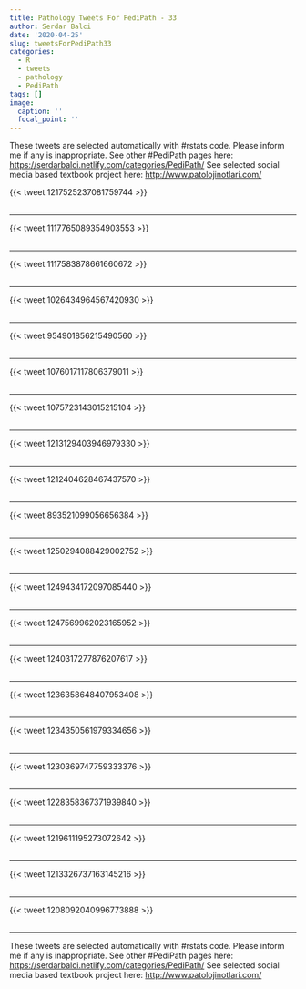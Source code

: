 ```yaml
---
title: Pathology Tweets For PediPath - 33
author: Serdar Balci
date: '2020-04-25'
slug: tweetsForPediPath33
categories:
  - R
  - tweets
  - pathology
  - PediPath
tags: []
image:
  caption: ''
  focal_point: ''
---
```



These tweets are selected automatically with #rstats code. Please inform me if any is inappropriate.
See other #PediPath pages here: https://serdarbalci.netlify.com/categories/PediPath/ 
See selected social media based textbook project here: http://www.patolojinotlari.com/

{{< tweet 1217525237081759744 >}}
<br>
<br>
<hr>
{{< tweet 1117765089354903553 >}}
<br>
<br>
<hr>
{{< tweet 1117583878661660672 >}}
<br>
<br>
<hr>
{{< tweet 1026434964567420930 >}}
<br>
<br>
<hr>
{{< tweet 954901856215490560 >}}
<br>
<br>
<hr>
{{< tweet 1076017117806379011 >}}
<br>
<br>
<hr>
{{< tweet 1075723143015215104 >}}
<br>
<br>
<hr>
{{< tweet 1213129403946979330 >}}
<br>
<br>
<hr>
{{< tweet 1212404628467437570 >}}
<br>
<br>
<hr>
{{< tweet 893521099056656384 >}}
<br>
<br>
<hr>
{{< tweet 1250294088429002752 >}}
<br>
<br>
<hr>
{{< tweet 1249434172097085440 >}}
<br>
<br>
<hr>
{{< tweet 1247569962023165952 >}}
<br>
<br>
<hr>
{{< tweet 1240317277876207617 >}}
<br>
<br>
<hr>
{{< tweet 1236358648407953408 >}}
<br>
<br>
<hr>
{{< tweet 1234350561979334656 >}}
<br>
<br>
<hr>
{{< tweet 1230369747759333376 >}}
<br>
<br>
<hr>
{{< tweet 1228358367371939840 >}}
<br>
<br>
<hr>
{{< tweet 1219611195273072642 >}}
<br>
<br>
<hr>
{{< tweet 1213326737163145216 >}}
<br>
<br>
<hr>
{{< tweet 1208092040996773888 >}}
<br>
<br>
<hr>


These tweets are selected automatically with #rstats code. Please inform me if any is inappropriate.
See other #PediPath pages here: https://serdarbalci.netlify.com/categories/PediPath/ 
See selected social media based textbook project here: http://www.patolojinotlari.com/
